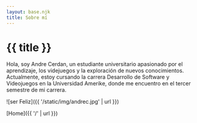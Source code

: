 ```yaml
---
layout: base.njk
title: Sobre mí
---
```


# {{ title }}

Hola, soy Andre Cerdan, un estudiante universitario apasionado por el aprendizaje, los videjuegos y la exploración de nuevos conocimientos. Actualmente, estoy cursando la carrera Desarrollo de Software y Videojuegos en la Universidad Amerike, donde me encuentro en el tercer semestre de mi carrera.

![ser Feliz]({{ '/static/img/andrec.jpg' | url }})

[Home]({{ '/' | url }})
